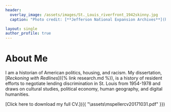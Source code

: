 ```yaml
---
header:
  overlay_image: /assets/images/St._Louis_riverfront_1942skinny.jpg
  caption: "Photo credit: [**Jefferson National Expansion Archives**](https://commons.wikimedia.org/wiki/File:St._Louis_riverfront_after_demolition_for_Gateway_Arch_(1942).jpg)"

layout: single
author_profile: true
---
```

# About Me



I am a historian of American politics, housing, and racism. My dissertation, [*Reckoning with Redlines*]({% link research.md %}), is a history of resident efforts to negotiate lending discrimination in St. Louis from 1954-1978 and draws on cultural studies, political economy, human geography, and digital humanities.




[Click here to download my full CV.]({{ "\assets\mspellercv20171031.pdf" }})
